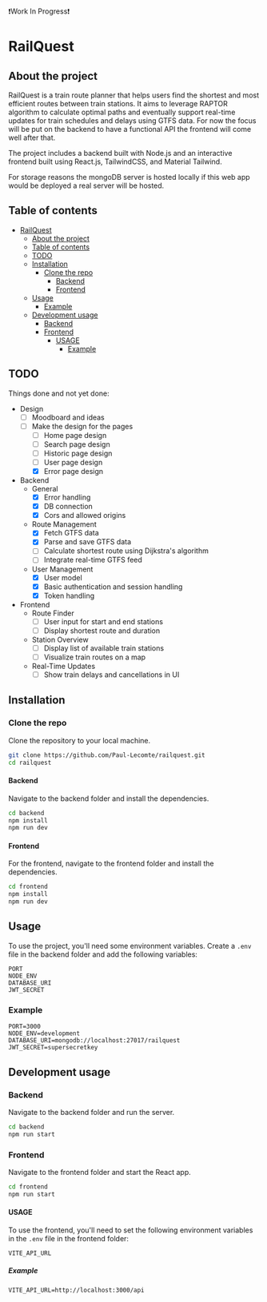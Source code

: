 ❗Work In Progress❗



# RailQuest

## About the project
RailQuest is a train route planner that helps users find the shortest and most efficient routes between train stations. It aims to leverage RAPTOR algorithm to calculate optimal paths and eventually support real-time updates for train schedules and delays using GTFS data. For now the focus will be put on the backend to have a functional API the frontend will come well after that.

The project includes a backend built with Node.js and an interactive frontend built using React.js, TailwindCSS, and Material Tailwind.

For storage reasons the mongoDB server is hosted locally if this web app would be deployed a real server will be hosted.

## Table of contents
* [RailQuest](#railquest)
    * [About the project](#about-the-project)
    * [Table of contents](#table-of-contents)
    * [TODO](#todo)
    * [Installation](#installation)
        * [Clone the repo](#clone-the-repo)
            * [Backend](#backend)
            * [Frontend](#frontend)
    * [Usage](#usage)
        * [Example](#example)
    * [Development usage](#development-usage)
        * [Backend](#backend-1)
        * [Frontend](#frontend-1)
            * [USAGE](#usage-1)
                * [Example](#example-1)

## TODO
Things done and not yet done:
- Design
    - [ ] Moodboard and ideas
    - [ ] Make the design for the pages
        - [ ] Home page design
        - [ ] Search page design
        - [ ] Historic page design
        - [ ] User page design
        - [x] Error page design
- Backend
    - General
        - [x] Error handling
        - [x] DB connection
        - [x] Cors and allowed origins
    - Route Management
        - [x] Fetch GTFS data
        - [x] Parse and save GTFS data
        - [ ] Calculate shortest route using Dijkstra's algorithm
        - [ ] Integrate real-time GTFS feed
    - User Management
        - [x] User model
        - [x] Basic authentication and session handling
        - [x] Token handling
- Frontend
    - Route Finder
        - [ ] User input for start and end stations
        - [ ] Display shortest route and duration
    - Station Overview
        - [ ] Display list of available train stations
        - [ ] Visualize train routes on a map
    - Real-Time Updates
        - [ ] Show train delays and cancellations in UI

## Installation
### Clone the repo
Clone the repository to your local machine.
```bash
git clone https://github.com/Paul-Lecomte/railquest.git
cd railquest
```

#### Backend
Navigate to the backend folder and install the dependencies.
```bash
cd backend
npm install
npm run dev
```

#### Frontend
For the frontend, navigate to the frontend folder and install the dependencies.
```bash
cd frontend
npm install
npm run dev
```

## Usage
To use the project, you'll need some environment variables. Create a `.env` file in the backend folder and add the following variables:
```env
PORT
NODE_ENV
DATABASE_URI
JWT_SECRET
```

### Example
```env
PORT=3000
NODE_ENV=development
DATABASE_URI=mongodb://localhost:27017/railquest
JWT_SECRET=supersecretkey
```

## Development usage
### Backend
Navigate to the backend folder and run the server.
```bash
cd backend
npm run start
```

### Frontend
Navigate to the frontend folder and start the React app.
```bash
cd frontend
npm run start
```

#### USAGE
To use the frontend, you'll need to set the following environment variables in the `.env` file in the frontend folder:
```env
VITE_API_URL
```

##### Example
```env
VITE_API_URL=http://localhost:3000/api
```
